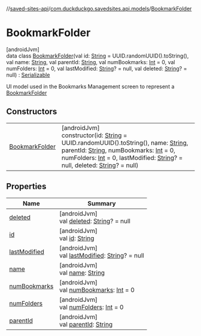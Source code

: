//[saved-sites-api](../../../index.md)/[com.duckduckgo.savedsites.api.models](../index.md)/[BookmarkFolder](index.md)

# BookmarkFolder

[androidJvm]\
data class [BookmarkFolder](index.md)(val id: [String](https://kotlinlang.org/api/latest/jvm/stdlib/kotlin/-string/index.html) = UUID.randomUUID().toString(), val name: [String](https://kotlinlang.org/api/latest/jvm/stdlib/kotlin/-string/index.html), val parentId: [String](https://kotlinlang.org/api/latest/jvm/stdlib/kotlin/-string/index.html), val numBookmarks: [Int](https://kotlinlang.org/api/latest/jvm/stdlib/kotlin/-int/index.html) = 0, val numFolders: [Int](https://kotlinlang.org/api/latest/jvm/stdlib/kotlin/-int/index.html) = 0, val lastModified: [String](https://kotlinlang.org/api/latest/jvm/stdlib/kotlin/-string/index.html)? = null, val deleted: [String](https://kotlinlang.org/api/latest/jvm/stdlib/kotlin/-string/index.html)? = null) : [Serializable](https://developer.android.com/reference/kotlin/java/io/Serializable.html)

UI model used in the Bookmarks Management screen to represent a [BookmarkFolder](index.md)

## Constructors

| | |
|---|---|
| [BookmarkFolder](-bookmark-folder.md) | [androidJvm]<br>constructor(id: [String](https://kotlinlang.org/api/latest/jvm/stdlib/kotlin/-string/index.html) = UUID.randomUUID().toString(), name: [String](https://kotlinlang.org/api/latest/jvm/stdlib/kotlin/-string/index.html), parentId: [String](https://kotlinlang.org/api/latest/jvm/stdlib/kotlin/-string/index.html), numBookmarks: [Int](https://kotlinlang.org/api/latest/jvm/stdlib/kotlin/-int/index.html) = 0, numFolders: [Int](https://kotlinlang.org/api/latest/jvm/stdlib/kotlin/-int/index.html) = 0, lastModified: [String](https://kotlinlang.org/api/latest/jvm/stdlib/kotlin/-string/index.html)? = null, deleted: [String](https://kotlinlang.org/api/latest/jvm/stdlib/kotlin/-string/index.html)? = null) |

## Properties

| Name | Summary |
|---|---|
| [deleted](deleted.md) | [androidJvm]<br>val [deleted](deleted.md): [String](https://kotlinlang.org/api/latest/jvm/stdlib/kotlin/-string/index.html)? = null |
| [id](id.md) | [androidJvm]<br>val [id](id.md): [String](https://kotlinlang.org/api/latest/jvm/stdlib/kotlin/-string/index.html) |
| [lastModified](last-modified.md) | [androidJvm]<br>val [lastModified](last-modified.md): [String](https://kotlinlang.org/api/latest/jvm/stdlib/kotlin/-string/index.html)? = null |
| [name](name.md) | [androidJvm]<br>val [name](name.md): [String](https://kotlinlang.org/api/latest/jvm/stdlib/kotlin/-string/index.html) |
| [numBookmarks](num-bookmarks.md) | [androidJvm]<br>val [numBookmarks](num-bookmarks.md): [Int](https://kotlinlang.org/api/latest/jvm/stdlib/kotlin/-int/index.html) = 0 |
| [numFolders](num-folders.md) | [androidJvm]<br>val [numFolders](num-folders.md): [Int](https://kotlinlang.org/api/latest/jvm/stdlib/kotlin/-int/index.html) = 0 |
| [parentId](parent-id.md) | [androidJvm]<br>val [parentId](parent-id.md): [String](https://kotlinlang.org/api/latest/jvm/stdlib/kotlin/-string/index.html) |
